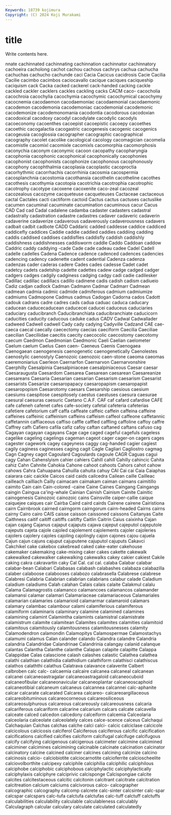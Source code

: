 ```yaml
---
Keywords: 18739 kojimura
Copyright: (C) 2024 Koji Murakami
---
```


# title

Write contents here.



nnate cachinnated cachinnating cachinnation cachinnator cachinnatory cachoeira cacholong cachot
cachou cachous cachrys cachua cachucha cachuchas cachucho cachunde caci Cacia
Cacicus cacidrosis Cacie Cacilia Cacilie cacimbo cacimbos caciocavallo cacique caciques
caciqueship caciquism cack Cacka cacked cackerel cack-handed cacking cackle cackled
cackler cacklers cackles cackling cacks CACM caco- cacocholia cacochroia cacochylia
cacochymia cacochymic cacochymical cacochymy cacocnemia cacodaemon cacodaemoniac cacodaemonial cacodaemonic cacodemon
cacodemonia cacodemoniac cacodemonial cacodemonic cacodemonize cacodemonomania cacodontia cacodorous cacodoxian cacodoxical
cacodoxy cacodyl cacodylate cacodylic cacodyls cacoeconomy cacoenthes cacoepist cacoepistic cacoepy
cacoethes cacoethic cacogalactia cacogastric cacogenesis cacogenic cacogenics cacogeusia cacoglossia cacographer
cacographic cacographical cacography cacolet cacolike cacological cacology cacomagician cacomelia cacomistle
cacomixl cacomixle cacomixls cacomorphia cacomorphosis caconychia caconym caconymic cacoon cacopathy
cacopharyngia cacophonia cacophonic cacophonical cacophonically cacophonies cacophonist cacophonists cacophonize cacophonous
cacophonously cacophony cacophthalmia cacoplasia cacoplastic cacoproctia cacorhythmic cacorrhachis cacorrhinia cacosmia
cacospermia cacosplanchnia cacostomia cacothansia cacothelin cacotheline cacothes cacothesis cacothymia cacotopia
cacotrichia cacotrophia cacotrophic cacotrophy cacotype cacoxene cacoxenite caco-zeal cacozeal cacozealous
cacozyme cacqueteuse cacqueteuses Cactaceae cactaceous cactal Cactales cacti cactiform cactoid
Cactus cactus cactuses cactuslike cacumen cacuminal cacuminate cacumination cacuminous cacur
Cacus CAD Cad cad Cadal cadalene cadamba cadaster cadasters cadastral
cadastrally cadastration cadastre cadastres cadaver cadaveric cadaverin cadaverine cadaverize cadaverous
cadaverously cadaverousness cadavers cadbait cadbit cadbote CADD Caddaric cadded caddesse
caddice caddiced caddicefly caddices Caddie caddie caddied caddies caddiing cadding
caddis caddised caddises caddisflies caddisfly caddish caddishly caddishness caddishnesses caddisworm
caddle Caddo Caddoan caddow Caddric caddy caddying -cade Cade cade
cadeau cadee Cadel Cadell cadelle cadelles Cadena Cadence cadence cadenced
cadences cadencies cadencing cadency cadenette cadent cadential Cadenza cadenza cadenzas
cader caderas cadere Cades cades cadesse Cadet cadet cadetcy cadets
cadetship cadette cadettes cadew cadge cadged cadger cadgers cadges cadgily
cadginess cadging cadgy cadi cadie cadilesker Cadillac cadillac cadillacs cadillo
cadinene cadis cadish cadism cadiueio Cadiz cadjan cadlock Cadman Cadmann
Cadmar Cadmarr Cadmean cadmean cadmia cadmic cadmide cadmiferous cadmium cadmiumize
cadmiums Cadmopone Cadmus cadmus Cadogan Cadorna cados Cadott cadouk cadrans
cadre cadres cads cadua caduac caduca caducary caducean caducecaducean caducecei
caducei caduceus caduciaries caduciary caducibranch Caducibranchiata caducibranchiate caducicorn caducities caducity
caducous caduke cadus CADV Cadwal Cadwallader cadweed Cadwell cadwell Cady
cady cadying Cadyville Cadzand CAE cae- caeca caecal caecally caecectomy
caecias caeciform Caecilia Caeciliae caecilian Caeciliidae caecitis caecity caecocolic caecostomy
caecotomy caecum Caedmon Caedmonian Caedmonic Caeli Caelian caelometer Caelum caelum
Caelus Caen caen- Caeneus Caenis Caenogaea Caenogaean caenogenesis caenogenetic caenogenetically
Caenolestes caenostylic caenostyly Caenozoic caenozoic caen-stone caeoma caeomas caeremoniarius Caerleon
Caernarfon Caernarvon Caernarvonshire Caerphilly Caesalpinia Caesalpiniaceae caesalpiniaceous Caesar caesar Caesaraugusta
Caesardom Caesarea Caesarean caesarean Caesareanize caesareans Caesaria Caesarian caesarian Caesarism
caesarism Caesarist caesarists Caesarize caesaropapacy caesaropapism caesaropapist caesaropopism Caesarotomy caesars
Caesarship caesious caesium caesiums caespitose caespitosely caestus caestuses caesura caesurae
caesural caesuras caesuric Caetano C.A.F. CAF caf cafard cafardise CAFE
cafe cafeneh cafenet cafes cafe-society cafetal cafeteria cafeterias cafetiere cafetorium
caff caffa caffeate caffeic caffein caffeina caffeine caffeines caffeinic caffeinism
caffeins caffeism caffeol caffeone caffetannic caffetannin caffiaceous caffiso caffle caffled
caffling caffoline caffoy caffre Caffrey cafh Cafiero cafila cafiz cafoy
caftan caftaned caftans cafuso cag Cagayan cagayan cagayans Cage cage
caged cageful cagefuls cageless cagelike cageling cagelings cageman cageot cager
cager-on cagers cages cagester cagework cagey cageyness caggy cag-handed cagier
cagiest cagily caginess caginesses caging cagit Cagle Cagliari Cagliostro cagmag
Cagn Cagney cagot Cagoulard Cagoulards cagoule CAGR Caguas cagui cagy
Cahan Cahenslyism cahier cahiers Cahill cahill Cahilly cahincic Cahita cahiz
Cahn Cahnite Cahokia Cahone cahoot cahoots Cahors cahot cahow cahows
Cahra Cahuapana Cahuilla cahuita cahuy CAI Cai cai Caia Caiaphas
caiarara caic caickle Caicos caid caids cailcedra Cailean caille Cailleac
cailleach cailliach Cailly caimacam caimakam caiman caimans caimitillo caimito Cain
cain Cain-colored -caine Caine Caines Caingang Caingangs caingin Caingua ca'ing-whale
Cainian Cainish Cainism Cainite Cainitic cainogenesis Cainozoic cainozoic cains Cainsville
caiper-callie caique caiquejee caiques cair Cairba Caird caird cairds Cairene
cairene Cairistiona cairn Cairnbrook cairned cairngorm cairngorum cairn-headed Cairns cairns
cairny Cairo cairo CAIS caisse caisson caissoned caissons Caitanyas Caite
Caithness caitif caitiff caitiffs caitifty Caitlin Caitrin Caius caixinha Cajan
cajan cajang Cajanus cajaput cajaputs cajava cajeput cajeputol cajeputole cajeputs
cajeta cajole cajoled cajolement cajolements cajoler cajoleries cajolers cajolery cajoles
cajoling cajolingly cajon cajones cajou cajuela Cajun cajun cajuns cajuput
cajuputene cajuputol cajuputs Cakavci Cakchikel cake cakebox cakebread caked cake-eater
cakehouse cakemaker cakemaking cake-mixing caker cakes cakette cakewalk cakewalked cakewalker
cakewalking cakewalks cakey cakier cakiest Cakile caking cakra cakravartin caky
Cal Cal. cal cal. calaba Calabar calabar calabar-bean Calabari Calabasas
calabash calabashes calabaza calabazilla calaber calaboose calabooses calabozo calabrasella Calabrese
calabrese Calabresi Calabria Calabrian calabrian calabrians calabur calade Caladium caladium
caladiums Calah calahan Calais calais calaite Calakmul calalu Calama Calamagrostis
calamanco calamancoes calamancos calamander calamansi calamar calamari Calamariaceae calamariaceous Calamariales
calamarian calamaries calamarioid calamarmar calamaroid calamars calamary calambac calambour calami
calamiferious calamiferous calamiform calaminaris calaminary calamine calamined calamines calamining calamint
Calamintha calamints calamistral calamistrate calamistrum calamite calamitean Calamites calamites calamities
calamitoid calamitous calamitously calamitousness calamitousnesses calamity Calamodendron calamondin Calamopitys Calamospermae
Calamostachys calamumi calamus Calan calander calando Calandra calandre Calandria calandria
Calandridae Calandrinae Calandrinia calangay calanid calanque calantas Calantha Calanthe calanthe
Calapan calapite calapitte Calappa Calappidae Calas calascione calash calashes calastic
Calathea calathea calathi calathian calathidia calathidium calathiform calathisci calathiscus calathos
calaththi calathus Calatrava calavance calaverite Calbert calbroben calc calc- calcaemia
calcaire calcanea calcaneal calcanean calcanei calcaneoastragalar calcaneoastragaloid calcaneocuboid calcaneofibular calcaneonavicular
calcaneoplantar calcaneoscaphoid calcaneotibial calcaneum calcaneus calcannea calcannei calc-aphanite calcar calcarate
calcarated Calcarea calcareo- calcareoargillaceous calcareobituminous calcareocorneous calcareosiliceous calcareosulphurous calcareous calcareously
calcareousness calcaria calcariferous calcariform calcarine calcarium calcars calcate calcavella calceate
calced calcedon calcedony calceiform calcemia Calceolaria calceolaria calceolate calceolately calces
calce-scence calceus Calchaqui Calchaquian Calchas calchas calche calci calci- calcic
calciclase calcicole calcicolous calcicosis calciferol Calciferous calciferous calcific calcification calcifications
calcified calcifies calciform calcifugal calcifuge calcifugous calcify calcifying calcigenous calcigerous
calcimeter calcimine calcimined calciminer calcimines calcimining calcinable calcinate calcination calcinator
calcinatory calcine calcined calciner calcines calcining calcinize calcino calcinosis calcio-
calciobiotite calciocarnotite calcioferrite calcioscheelite calciovolborthite calcipexy calciphile calciphilia calciphilic calciphilous
calciphobe calciphobic calciphobous calciphylactic calciphylactically calciphylaxis calciphyre calciprivic calcisponge Calcispongiae
calcite calcites calcitestaceous calcitic calcitonin calcitrant calcitrate calcitration calcitreation calcium
calciums calcivorous calco- calcographer calcographic calcography calcomp calcrete calc-sinter calcsinter
calc-spar calcspar calcspars calc-tufa calctufa calctufas calc-tuff calctuff calctuffs calculabilities
calculability calculable calculableness calculably Calculagraph calcular calculary calculate calculated calculatedly
